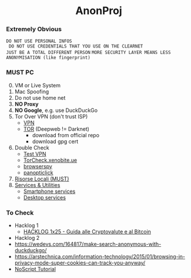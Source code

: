 <h1 align="center">AnonProj</h1>

### Extremely Obvious

```DO NOT USE PERSONAL INFOS``` <br>
``` DO NOT USE CREDENTIALS THAT YOU USE ON THE CLEARNET``` <br>
```JUST BE A TOTAL DIFFERENT PERSON```
```MORE SECURITY LAYER MEANS LESS ANONYMISATION (like fingerprint)```

### MUST PC

0. VM or Live System
1. Mac Spoofing
2. Do not use home net
3. **NO Proxy**
4. **NO Google**, e.g. use DuckDuckGo
5. Tor Over VPN (don't trust ISP)
    - [VPN](https://github.com/Jakkins/AnonProj/blob/master/VPN.md)
    - [TOR](https://github.com/Jakkins/AnonProj/blob/master/TOR.md) (Deepweb != Darknet)
        - download from official repo
        - download gpg cert
6. Double Check
    - [Test VPN](https://github.com/Jakkins/AnonProj/blob/master/VPN.md#test-the-vpn)
    - [TorCheck.xenobite.ue](https://torcheck.xenobite.eu/)
    - [browserspy](http://browserspy.dk)
    - [panopticlick](https://panopticlick.eff.org/)
7. [Risorse Locali (MUST)](https://github.com/Jakkins/AnonProj/blob/master/LocalResource.md)
8. [Services & Utilities](https://github.com/Jakkins/AnonProj/blob/master/Services)
    - [Smartphone services](https://github.com/Jakkins/AnonProj/blob/master/Services/Smartphone.md)
    - [Desktop services](https://github.com/Jakkins/AnonProj/blob/master/Services/Desktop.md)

### To Check

- Hacklog 1
    - [HACKLOG 1x25 - Guida alle Cryptovalute e al Bitcoin](https://www.youtube.com/watch?v=ERwv2Q_F0LA&list=PLYkvirnokewhbPaVM8Ykaj1JVnTPfdMzE&index=27)
- Hacklog 2
- https://wedevs.com/164817/make-search-anonymous-with-duckduckgo/
- https://arstechnica.com/information-technology/2015/01/browsing-in-privacy-mode-super-cookies-can-track-you-anyway/
- [NoScript Tutorial](https://www.youtube.com/watch?v=AC4ALEKZRfg)
